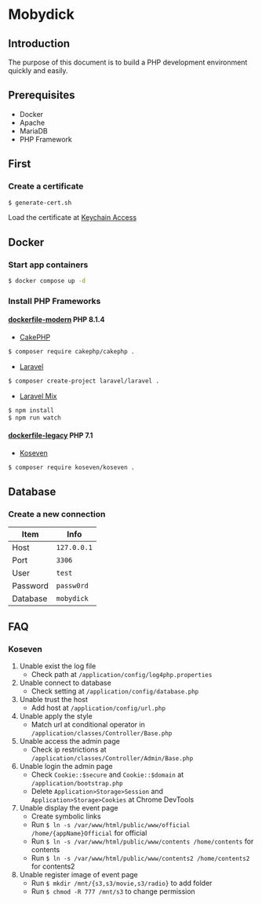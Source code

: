 # Mobydick

## Introduction

The purpose of this document is to build a PHP development environment quickly and easily.

## Prerequisites

- Docker
- Apache
- MariaDB
- PHP Framework

## First

### Create a certificate

```bash
$ generate-cert.sh
```

Load the certificate at [Keychain Access](https://support.apple.com/ja-jp/guide/keychain-access/kyca1083/mac)

## Docker

### Start app containers

```bash
$ docker compose up -d
```

### Install PHP Frameworks

#### [dockerfile-modern](https://github.com/limnxn/mobydick/blob/main/php/dockerfile-php-modern) PHP 8.1.4

- [CakePHP](https://cakephp.org/)

```bash
$ composer require cakephp/cakephp .
```

- [Laravel](https://laravel.com/)

```bash
$ composer create-project laravel/laravel .
```

- [Laravel Mix](https://laravel-mix.com/)

```bash
$ npm install
$ npm run watch
```

#### [dockerfile-legacy](https://github.com/limnxn/mobydick/blob/main/php/dockerfile-php-legacy) PHP 7.1

- [Koseven](https://koseven.dev/)

```bash
$ composer require koseven/koseven .
```

## Database

### Create a new connection

| Item     | Info        |
| -------- | ----------- |
| Host     | `127.0.0.1` |
| Port     | `3306`      |
| User     | `test`      |
| Password | `passw0rd`  |
| Database | `mobydick`  |

## FAQ

### Koseven

1. Unable exist the log file
   - Check path at `/application/config/log4php.properties`
2. Unable connect to database
   - Check setting at `/application/config/database.php`
3. Unable trust the host
   - Add host at `/application/config/url.php`
4. Unable apply the style
   - Match url at conditional operator in `/application/classes/Controller/Base.php`
5. Unable access the admin page
   - Check ip restrictions at `/application/classes/Controller/Admin/Base.php`
6. Unable login the admin page
   - Check `Cookie::$secure` and `Cookie::$domain` at `/application/bootstrap.php`
   - Delete `Application>Storage>Session` and `Application>Storage>Cookies` at Chrome DevTools
7. Unable display the event page
   - Create symbolic links
   - Run `$ ln -s /var/www/html/public/www/official /home/{appName}Official` for official
   - Run `$ ln -s /var/www/html/public/www/contents /home/contents` for contents
   - Run `$ ln -s /var/www/html/public/www/contents2 /home/contents2` for contents2
8. Unable register image of event page
   - Run `$ mkdir /mnt/{s3,s3/movie,s3/radio}` to add folder
   - Run `$ chmod -R 777 /mnt/s3` to change permission
